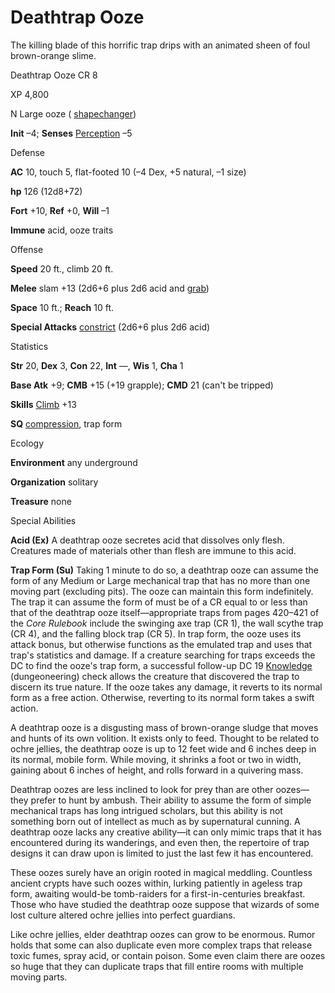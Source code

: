 # Deathtrap Ooze

The killing blade of this horrific trap drips with an animated sheen of foul brown-orange slime.

Deathtrap Ooze CR 8

XP 4,800

N Large ooze ( [shapechanger](monsters/creatureTypes#_shapechanger-subtype))

**Init** –4; **Senses** [Perception](skills/perception#_perception) –5

Defense

**AC** 10, touch 5, flat-footed 10 (–4 Dex, +5 natural, –1 size)

**hp** 126 (12d8+72)

**Fort** +10, **Ref** +0, **Will** –1

**Immune** acid, ooze traits

Offense

**Speed** 20 ft., climb 20 ft.

**Melee** slam +13 (2d6+6 plus 2d6 acid and [grab](monsters/universalMonsterRules#_grab))

**Space** 10 ft.; **Reach** 10 ft.

**Special Attacks** [constrict](monsters/universalMonsterRules#_constrict) (2d6+6 plus 2d6 acid)

Statistics

**Str** 20, **Dex** 3, **Con** 22, **Int** —, **Wis** 1, **Cha** 1

**Base Atk** +9; **CMB** +15 (+19 grapple); **CMD** 21 (can't be tripped)

**Skills** [Climb](skills/climb#_climb) +13

**SQ** [compression](monsters/universalMonsterRules#_compression), trap form

Ecology

**Environment** any underground

**Organization** solitary

**Treasure** none

Special Abilities

**Acid (Ex)** A deathtrap ooze secretes acid that dissolves only flesh. Creatures made of materials other than flesh are immune to this acid.

**Trap Form (Su)** Taking 1 minute to do so, a deathtrap ooze can assume the form of any Medium or Large mechanical trap that has no more than one moving part (excluding pits). The ooze can maintain this form indefinitely. The trap it can assume the form of must be of a CR equal to or less than that of the deathtrap ooze itself—appropriate traps from pages 420–421 of the _Core Rulebook_ include the swinging axe trap (CR 1), the wall scythe trap (CR 4), and the falling block trap (CR 5). In trap form, the ooze uses its attack bonus, but otherwise functions as the emulated trap and uses that trap's statistics and damage. If a creature searching for traps exceeds the DC to find the ooze's trap form, a successful follow-up DC 19 [Knowledge](skills/knowledge#_knowledge) (dungeoneering) check allows the creature that discovered the trap to discern its true nature. If the ooze takes any damage, it reverts to its normal form as a free action. Otherwise, reverting to its normal form takes a swift action.

A deathtrap ooze is a disgusting mass of brown-orange sludge that moves and hunts of its own volition. It exists only to feed. Thought to be related to ochre jellies, the deathtrap ooze is up to 12 feet wide and 6 inches deep in its normal, mobile form. While moving, it shrinks a foot or two in width, gaining about 6 inches of height, and rolls forward in a quivering mass.

Deathtrap oozes are less inclined to look for prey than are other oozes—they prefer to hunt by ambush. Their ability to assume the form of simple mechanical traps has long intrigued scholars, but this ability is not something born out of intellect as much as by supernatural cunning. A deathtrap ooze lacks any creative ability—it can only mimic traps that it has encountered during its wanderings, and even then, the repertoire of trap designs it can draw upon is limited to just the last few it has encountered.

These oozes surely have an origin rooted in magical meddling. Countless ancient crypts have such oozes within, lurking patiently in ageless trap form, awaiting would-be tomb-raiders for a first-in-centuries breakfast. Those who have studied the deathtrap ooze suppose that wizards of some lost culture altered ochre jellies into perfect guardians.

Like ochre jellies, elder deathtrap oozes can grow to be enormous. Rumor holds that some can also duplicate even more complex traps that release toxic fumes, spray acid, or contain poison. Some even claim there are oozes so huge that they can duplicate traps that fill entire rooms with multiple moving parts.


